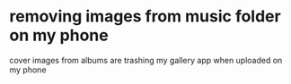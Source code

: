 # removing images from music folder on my phone

cover images from albums are trashing my gallery app when uploaded on my phone
